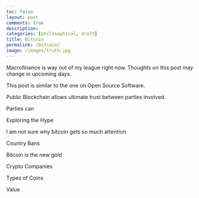 ```yaml
---
toc: false
layout: post
comments: true
description:
categories: [philosophical, draft]
title: Bitcoin
permalink: /bitcoin/
image: /images/truth.jpg
---
```


Macrofinance is way out of my league right now. Thoughts on this post may change in upcoming days.

This post is similar to the one on Open Source Software. 

Public Blockchain allows ultimate trust between parties involved.

Parties can 

Exploring the Hype

I am not sure why bitcoin gets so much attention

Country Bans

Bitcoin is the new gold

Crypto Companies

Types of Coins

Value


